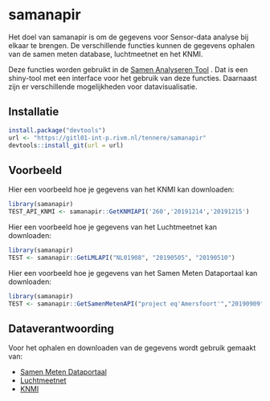 
<!-- README.md is generated from README.Rmd. Please edit that file -->
samanapir
=========

<!-- badges: start -->
<!-- badges: end -->
Het doel van samanapir is om de gegevens voor Sensor-data analyse bij elkaar
te brengen. De verschillende functies kunnen de gegevens ophalen van de samen meten
database, luchtmeetnet en het KNMI. 

Deze functies worden gebruikt in de 
[Samen Analyseren Tool](https://github.com/rivm-syso/Samen-analyseren-tool) 
. Dat is een shiny-tool
met een interface voor het gebruik van deze functies. Daarnaast zijn er 
verschillende mogelijkheden voor datavisualisatie.

Installatie
------------

``` r
install.package("devtools")
url <- "https://gitl01-int-p.rivm.nl/tennere/samanapir"
devtools::install_git(url = url)
```

Voorbeeld
-------

Hier een voorbeeld hoe je gegevens van het KNMI kan downloaden:

``` r
library(samanapir)
TEST_API_KNMI <- samanapir::GetKNMIAPI('260','20191214','20191215')
```
Hier een voorbeeld hoe je gegevens van het Luchtmeetnet kan downloaden:

``` r
library(samanapir)
TEST <- samanapir::GetLMLAPI("NL01908", "20190505", "20190510")
```
Hier een voorbeeld hoe je gegevens van het Samen Meten Dataportaal kan downloaden:

``` r
library(samanapir)
TEST <- samanapir::GetSamenMetenAPI("project eq'Amersfoort'","20190909", "20190912")
```

Dataverantwoording
-------
Voor het ophalen en downloaden van de gegevens wordt gebruik gemaakt van:
* [Samen Meten Dataportaal](https://www.samenmetenaanluchtkwaliteit.nl/dataportaal/api-application-programming-interface)
* [Luchtmeetnet](https://www.luchtmeetnet.nl/)
* [KNMI](http://projects.knmi.nl/klimatologie/uurgegevens/selectie.cgi)

